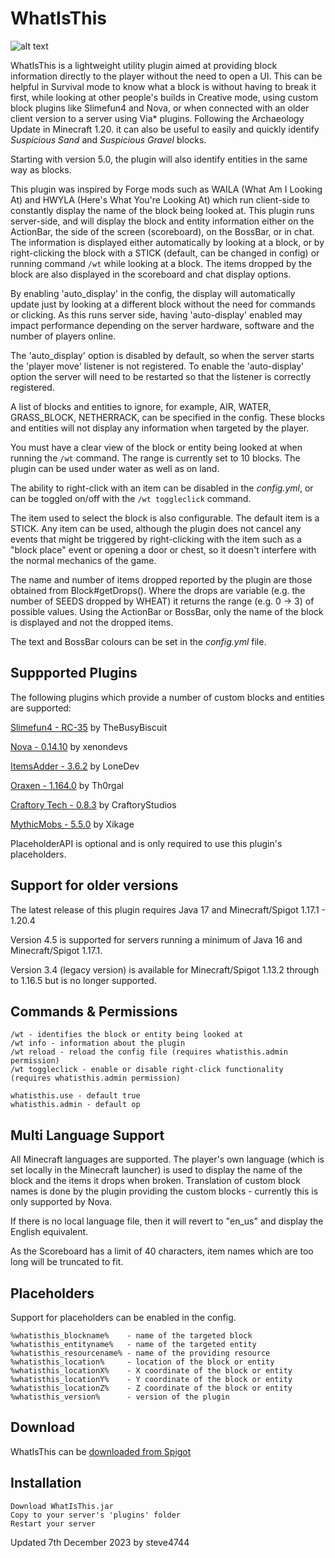 # WhatIsThis

![alt text](https://user-images.githubusercontent.com/6975392/106388678-9858b180-63d7-11eb-9941-91aaa0ef6fc2.png "WhatIsThis by steve4744")

WhatIsThis is a lightweight utility plugin aimed at providing block information directly to the player without the need to open a UI. This can be helpful in Survival mode to know what a block is without having to break it first, while looking at other people's builds in Creative mode, using custom block plugins like Slimefun4 and Nova, or when connected with an older client version to a server using Via* plugins. Following the Archaeology Update in Minecraft 1.20. it can also be useful to easily and quickly identify  _Suspicious Sand_  and  _Suspicious Gravel_  blocks.

Starting with version 5.0, the plugin will also identify entities in the same way as blocks.

This plugin was inspired by Forge mods such as WAILA (What Am I Looking At) and HWYLA (Here's What You're Looking At) which run client-side to constantly display the name of the block being looked at. This plugin runs server-side, and will display the block and entity information either on the ActionBar, the side of the screen (scoreboard), on the BossBar, or in chat. The information is displayed either automatically by looking at a block, or by right-clicking the block with a STICK (default, can be changed in config) or running command `/wt` while looking at a block. The items dropped by the block are also displayed in the scoreboard and chat display options.

By enabling 'auto_display' in the config, the display will automatically update just by looking at a different block without the need for commands or clicking. As this runs server side, having 'auto-display' enabled may impact performance depending on the server hardware, software and the number of players online.

The 'auto_display' option is disabled by default, so when the server starts the 'player move' listener is not registered. To enable the 'auto-display' option the server will need to be restarted so that the listener is correctly registered.

A list of blocks and entities to ignore, for example, AIR, WATER, GRASS_BLOCK, NETHERRACK, can be specified in the config. These blocks and entities will not display any information when targeted by the player.

You must have a clear view of the block or entity being looked at when running the `/wt` command. The range is currently set to 10 blocks. The plugin can be used under water as well as on land.

The ability to right-click with an item can be disabled in the _config.yml_, or can be toggled on/off with the `/wt toggleclick` command.

The item used to select the block is also configurable. The default item is a STICK. Any item can be used, although the plugin does not cancel any events that might be triggered by right-clicking with the item such as a "block place" event or opening a door or chest, so it doesn't interfere with the normal mechanics of the game.

The name and number of items dropped reported by the plugin are those obtained from Block#getDrops(). Where the drops are variable (e.g. the number of SEEDS dropped by WHEAT) it returns the range (e.g. 0 -> 3) of possible values. Using the ActionBar or BossBar, only the name of the block is displayed and not the dropped items.

The text and BossBar colours can be set in the _config.yml_ file.


## Suppported Plugins

The following plugins which provide a number of custom blocks and entities are supported:

[Slimefun4 - RC-35](https://github.com/Slimefun/Slimefun4/ "Slimefun4") by TheBusyBiscuit

[Nova - 0.14.10](https://github.com/xenondevs/Nova/ "Nova") by xenondevs

[ItemsAdder - 3.6.2](https://www.spigotmc.org/resources/%E2%9C%85must-have%E2%9C%85-itemsadder%E2%9C%A8custom-items-huds-guis-mobs-3dmodels-emojis-blocks-wings-hats-liquids.73355/ "ItemsAdder") by LoneDev

[Oraxen - 1.164.0](https://github.com/oraxen/oraxen/ "Oraxen") by Th0rgal

[Craftory Tech - 0.8.3](https://www.spigotmc.org/resources/craftory-tech.81151/ "Craftory Tech") by CraftoryStudios

[MythicMobs - 5.5.0](https://www.spigotmc.org/resources/mythicmobs-free-version.5702/ "MythicMobs") by Xikage

PlaceholderAPI is optional and is only required to use this plugin's placeholders.


## Support for older versions
The latest release of this plugin requires Java 17 and Minecraft/Spigot 1.17.1 - 1.20.4

Version 4.5 is supported for servers running a minimum of Java 16 and Minecraft/Spigot 1.17.1.

Version 3.4 (legacy version) is available for Minecraft/Spigot 1.13.2 through to 1.16.5 but is no longer supported.


## Commands & Permissions
```
/wt - identifies the block or entity being looked at
/wt info - information about the plugin
/wt reload - reload the config file (requires whatisthis.admin permission)
/wt toggleclick - enable or disable right-click functionality (requires whatisthis.admin permission)
```
```
whatisthis.use - default true
whatisthis.admin - default op
```

## Multi Language Support
All Minecraft languages are supported. The player's own language (which is set locally in the Minecraft launcher) is used to display the name of the block and the items it drops when broken. Translation of custom block names is done by the plugin providing the custom blocks - currently this is only supported by Nova.

If there is no local language file, then it will revert to "en_us" and display the English equivalent.

As the Scoreboard has a limit of 40 characters, item names which are too long will be truncated to fit.


## Placeholders
Support for placeholders can be enabled in the config.

```
%whatisthis_blockname%    - name of the targeted block
%whatisthis_entityname%   - name of the targeted entity
%whatisthis_resourcename% - name of the providing resource
%whatisthis_location%     - location of the block or entity
%whatisthis_locationX%    - X coordinate of the block or entity
%whatisthis_locationY%    - Y coordinate of the block or entity
%whatisthis_locationZ%    - Z coordinate of the block or entity
%whatisthis_version%      - version of the plugin
```
    
## Download
WhatIsThis can be [downloaded from Spigot](https://www.spigotmc.org/resources/whatisthis-identify-the-block-you-are-looking-at.65050/ "WhatIsThis by steve4744")

## Installation

    Download WhatIsThis.jar
    Copy to your server's 'plugins' folder
    Restart your server



Updated 7th December 2023 by steve4744
